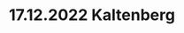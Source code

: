 ---
layout: photo_set
title: 17.12.2022 Kaltenberg
description: "Fotos vom 17.12.2022 in Kaltenberg."

photos:
    set: 2022/17_12_22-kaltenberg/kaltenberg
    size: 15
---